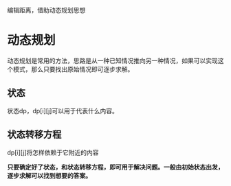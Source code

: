 编辑距离，借助动态规划思想
# 动态规划
动态规划是常用的方法，思路是从一种已知情况推向另一种情况，如果可以实现这个模式，那么只要找出原始情况即可逐步求解。

## 状态
状态dp，dp[i][j]可以用于代表什么内容。

## 状态转移方程
dp[i][j]将怎样依赖于它附近的内容

**只要确定好了状态，和状态转移方程，即可用于解决问题。一般由初始状态出发，逐步求解可以找到想要的答案。**